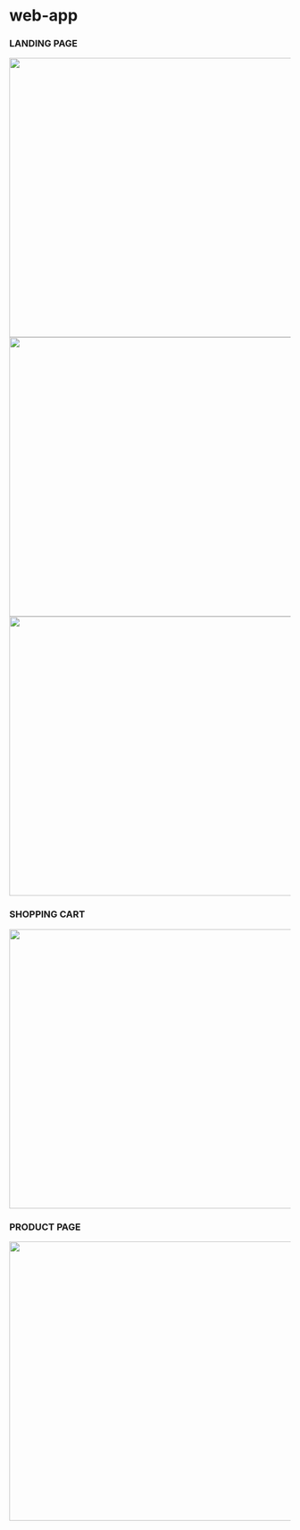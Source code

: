 # web-app
<h3 style="text-transform:uppercase;font-weight:bold">Landing page</h3>

<img src="https://user-images.githubusercontent.com/39490493/60958267-44d3ce00-a330-11e9-91cf-353c1d7cb03a.png" width="1000" height="500" />
<img src="https://user-images.githubusercontent.com/39490493/60958274-48ffeb80-a330-11e9-9fb4-ee853974b887.png" width="1000" height="500" />
<img src="https://user-images.githubusercontent.com/39490493/60958334-61700600-a330-11e9-8d35-d10311e01bc4.png" width="1000" height="500" />


<h3 style="text-transform:uppercase;font-weight:bold">Shopping cart</h3>

<img height="500" width="1000" src="https://user-images.githubusercontent.com/39490493/60962674-fa0a8400-a338-11e9-91db-b5e70c005f72.PNG">

<h3 style="text-transform:uppercase;font-weight:bold">Product page</h3>

<img  height="500" width="1000" src="https://user-images.githubusercontent.com/39490493/60962675-fa0a8400-a338-11e9-9a97-c1afbeaa392b.PNG">
